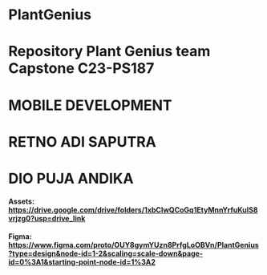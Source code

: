 # PlantGenius
# Repository Plant Genius team Capstone C23-PS187
# MOBILE DEVELOPMENT 
# RETNO ADI SAPUTRA
# DIO PUJA ANDIKA
#### Assets: https://drive.google.com/drive/folders/1xbCIwQCoGq1EtyMnnYrfuKuIS8vrjzg0?usp=drive_link
#### Figma: https://www.figma.com/proto/OUY8gymYUzn8PrfgLoOBVn/PlantGenius?type=design&node-id=1-2&scaling=scale-down&page-id=0%3A1&starting-point-node-id=1%3A2
